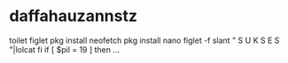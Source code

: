 # daffahauzannstz
toilet figlet pkg install neofetch pkg install nano figlet -f slant " S U K S E S "|lolcat fi if [ $pil = 19 ] then …

